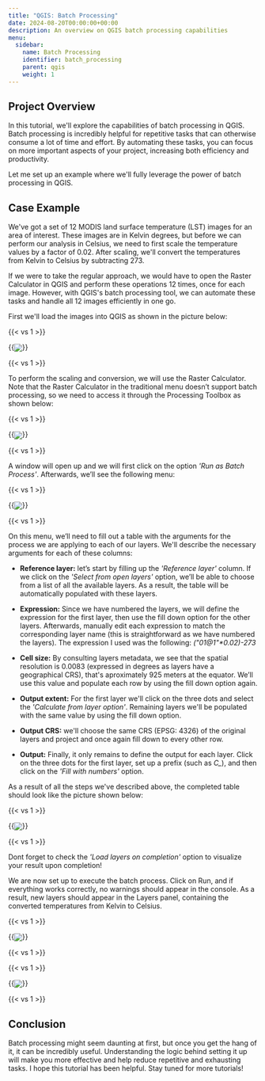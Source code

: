 ```yaml
---
title: "QGIS: Batch Processing"
date: 2024-08-20T00:00:00+00:00
description: An overview on QGIS batch processing capabilities
menu:
  sidebar:
    name: Batch Processing
    identifier: batch_processing
    parent: qgis
    weight: 1
---
```


## Project Overview
In this tutorial, we'll explore the capabilities of batch processing in QGIS. Batch processing is incredibly helpful for repetitive tasks that can otherwise consume a lot of time and effort. By automating these tasks, you can focus on more important aspects of your project, increasing both efficiency and productivity.

Let me set up an example where we'll fully leverage the power of batch processing in QGIS.

## Case Example
We've got a set of 12 MODIS land surface temperature (LST) images for an area of interest. These images are in Kelvin degrees, but before we can perform our analysis in Celsius, we need to first scale the temperature values by a factor of 0.02. After scaling, we'll convert the temperatures from Kelvin to Celsius by subtracting 273.

If we were to take the regular approach, we would have to open the Raster Calculator in QGIS and perform these operations 12 times, once for each image. However, with QGIS's batch processing tool, we can automate these tasks and handle all 12 images efficiently in one go.

First we'll load the images into QGIS as shown in the picture below:

{{< vs 1 >}}

{{<img src="images/_01.png" align="center">}}

{{< vs 1 >}}

To perform the scaling and conversion, we will use the Raster Calculator. Note that the Raster Calculator in the traditional menu doesn’t support batch processing, so we need to access it through the Processing Toolbox as shown below:

{{< vs 1 >}}

{{<img src="images/_02.png" align="center">}}

{{< vs 1 >}}

A window will open up and we will first click on the option *'Run as Batch Process'*. Afterwards, we’ll see the following menu:

{{< vs 1 >}}

{{<img src="images/_03.png" align="center">}}

{{< vs 1 >}}

On this menu, we’ll need to fill out a table with the arguments for the process we are applying to each of our layers. We'll describe the necessary arguments for each of these columns:

- **Reference layer:** let’s start by filling up the *'Reference layer'* column. If we click on the *'Select from open layers'* option, we’ll be able to choose from a list of all the available layers. As a result, the table will be automatically populated with these layers.

- **Expression:** Since we have numbered the layers, we will define the expression for the first layer, then use the fill down option for the other layers. Afterwards, manually edit each expression to match the corresponding layer name (this is straightforward as we have numbered the layers). The expression I used was the following: *("01@1"\*0.02)-273*

- **Cell size:** By consulting layers metadata, we see that the spatial resolution is 0.0083 (expressed in degrees as layers have a geographical CRS), that's aproximately 925 meters at the equator. We’ll use this value and populate each row by using the fill down option again.

- **Output extent:** For the first layer we'll click on the three dots and select the *'Calculate from layer option'*. Remaining layers we'll be populated with the same value by using the fill down option.

- **Output CRS:** we'll choose the same CRS (EPSG: 4326) of the original layers and project and once again fill down to every other row.

- **Output:** Finally, it only remains to define the output for each layer. Click on the three dots for the first layer, set up a prefix (such as *C_*), and then click on the *'Fill with numbers'* option.

As a result of all the steps we've described above, the completed table should look like the picture shown below:

{{< vs 1 >}}

{{<img src="images/_04.png" align="center">}}

{{< vs 1 >}}

Dont forget to check the *'Load layers on completion'* option to visualize your result upon completion!

We are now set up to execute the batch process. Click on Run, and if everything works correctly, no warnings should appear in the console. As a result, new layers should appear in the Layers panel, containing the converted temperatures from Kelvin to Celsius.

{{< vs 1 >}}

{{<img src="images/_05.png" align="center">}}

{{< vs 1 >}}

{{< vs 1 >}}

{{<img src="images/_06.png" align="center">}}

{{< vs 1 >}}

## Conclusion
Batch processing might seem daunting at first, but once you get the hang of it, it can be incredibly useful. Understanding the logic behind setting it up will make you more effective and help reduce repetitive and exhausting tasks. I hope this tutorial has been helpful. Stay tuned for more tutorials!